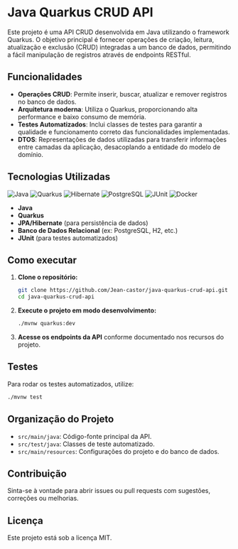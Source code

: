 # Java Quarkus CRUD API

Este projeto é uma API CRUD desenvolvida em Java utilizando o framework Quarkus. O objetivo principal é fornecer operações de criação, leitura, atualização e exclusão (CRUD) integradas a um banco de dados, permitindo a fácil manipulação de registros através de endpoints RESTful.

## Funcionalidades

- **Operações CRUD**: Permite inserir, buscar, atualizar e remover registros no banco de dados.
- **Arquitetura moderna**: Utiliza o Quarkus, proporcionando alta performance e baixo consumo de memória.
- **Testes Automatizados**: Inclui classes de testes para garantir a qualidade e funcionamento correto das funcionalidades implementadas.
- **DTOS**: Representações de dados utilizadas para transferir informações entre camadas da aplicação, desacoplando a entidade do modelo de domínio.

## Tecnologias Utilizadas

![Java](https://img.shields.io/badge/Java-ED8B00?style=for-the-badge&logo=openjdk&logoColor=white)
![Quarkus](https://img.shields.io/badge/Quarkus-4695EB?style=for-the-badge&logo=quarkus&logoColor=white)
![Hibernate](https://img.shields.io/badge/Hibernate-59666C?style=for-the-badge&logo=hibernate&logoColor=white)
![PostgreSQL](https://img.shields.io/badge/PostgreSQL-336791?style=for-the-badge&logo=postgresql&logoColor=white)
![JUnit](https://img.shields.io/badge/JUnit-25A162?style=for-the-badge&logo=junit5&logoColor=white)
![Docker](https://img.shields.io/badge/Docker-2496ED?style=for-the-badge&logo=docker&logoColor=white)


- **Java**
- **Quarkus**
- **JPA/Hibernate** (para persistência de dados)
- **Banco de Dados Relacional** (ex: PostgreSQL, H2, etc.)
- **JUnit** (para testes automatizados)

## Como executar

1. **Clone o repositório:**
   ```bash
   git clone https://github.com/Jean-castor/java-quarkus-crud-api.git
   cd java-quarkus-crud-api
   ```

2. **Execute o projeto em modo desenvolvimento:**
   ```bash
   ./mvnw quarkus:dev
   ```

3. **Acesse os endpoints da API** conforme documentado nos recursos do projeto.

## Testes

Para rodar os testes automatizados, utilize:
```bash
./mvnw test
```

## Organização do Projeto

- `src/main/java`: Código-fonte principal da API.
- `src/test/java`: Classes de teste automatizado.
- `src/main/resources`: Configurações do projeto e do banco de dados.

## Contribuição

Sinta-se à vontade para abrir issues ou pull requests com sugestões, correções ou melhorias.

## Licença

Este projeto está sob a licença MIT.
